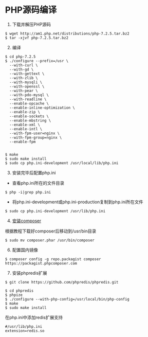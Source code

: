 PHP源码编译
============


1. 下载并解压PHP源码

```shell
$ wget http://am1.php.net/distributions/php-7.2.5.tar.bz2
$ tar -xjvf php-7.2.5.tar.bz2
```


2. 编译

```shell
$ cd php-7.2.5
$ ./configure --prefix=/usr \
  --with-curl \
  --with-gd \
  --with-gettext \
  --with-zlib \
  --with-mysqli \
  --with-openssl \
  --with-pear \
  --with-pdo-mysql \
  --with-readline \
  --enable-opcache \
  --enable-inline-optimization \
  --enable-zip \
  --enable-sockets \
  --enable-mbstring \
  --enable-xml \
  --enable-intl \
  --with-fpm-user=nginx \
  --with-fpm-group=nginx \
  --enable-fpm


$ make
$ sudo make install
$ sudo cp php.ini-development /usr/local/lib/php.ini
```


3. 安装完毕后配置php.ini

+ 查看php.ini所在的文件目录
```shell
$ php -i|grep php.ini
```

+ 将php.ini-development或php.ini-production复制到php.ini所在文件

```shell
$ sudo cp php.ini-development /usr/lib/php.ini
```

4. [安装composer](https://getcomposer.org/download/)

根据教程下载好composer后移动到/usr/bin目录

```shell
$ sudo mv composer.phar /usr/bin/composer
```

6. 配置国内镜像

```shell
$ composer config -g repo.packagist composer https://packagist.phpcomposer.com
```

7. 安装phpredis扩展


```shell
$ git clone https://github.com/phpredis/phpredis.git

$ cd phpredis
$ phpize
$ ./configure --with-php-config=/usr/local/bin/php-config
$ make
$ sudo make install
````

在php.ini中添加redis扩展支持
```
#/usr/lib/php.ini
extension=redis.so
```




